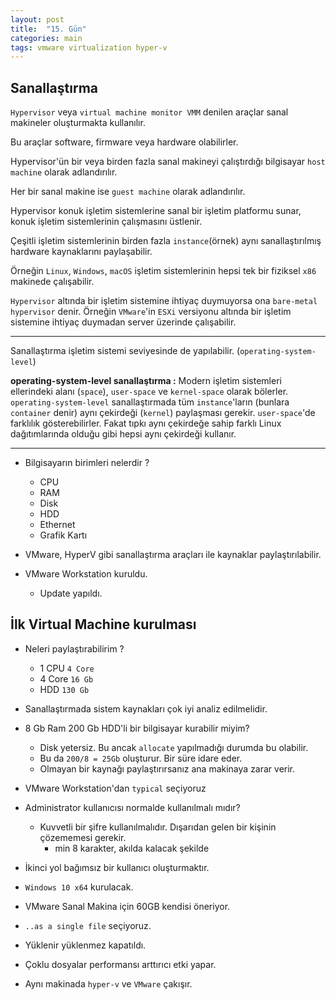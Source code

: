 ```yaml
---
layout: post
title:  "15. Gün"
categories: main
tags: vmware virtualization hyper-v
---
```



## Sanallaştırma

`Hypervisor` veya `virtual machine monitor VMM` denilen araçlar sanal makineler oluşturmakta kullanılır.

Bu araçlar software, firmware veya hardware olabilirler.

Hypervisor'ün bir veya birden fazla sanal makineyi çalıştırdığı bilgisayar `host machine` olarak adlandırılır.

Her bir sanal makine ise `guest machine` olarak adlandırılır.

Hypervisor konuk işletim sistemlerine sanal bir işletim platformu sunar, konuk işletim sistemlerinin çalışmasını üstlenir.

Çeşitli işletim sistemlerinin birden fazla `instance`(örnek) aynı sanallaştırılmış hardware kaynaklarını paylaşabilir. 

Örneğin `Linux`, `Windows`, `macOS` işletim sistemlerinin hepsi tek bir fiziksel `x86` makinede çalışabilir.

`Hypervisor` altında bir işletim sistemine ihtiyaç duymuyorsa ona `bare-metal hypervisor` denir. Örneğin `VMware`'in `ESXi` versiyonu altında bir işletim sistemine ihtiyaç duymadan server üzerinde çalışabilir.

-------------------------------------

Sanallaştırma işletim sistemi seviyesinde de yapılabilir. (`operating-system-level`)

**operating-system-level sanallaştırma :** Modern işletim sistemleri ellerindeki alanı (`space`), `user-space` ve `kernel-space` olarak bölerler. `operating-system-level` sanallaştırmada tüm `instance`'ların (bunlara `container` denir) aynı çekirdeği (`kernel`) paylaşması gerekir. `user-space`'de farklılık gösterebilirler. Fakat tıpkı aynı çekirdeğe sahip farklı Linux dağıtımlarında olduğu gibi hepsi aynı çekirdeği kullanır.

----------------------------------------


* Bilgisayarın birimleri nelerdir ?
  * CPU
  * RAM
  * Disk
  * HDD
  * Ethernet
  * Grafik Kartı

* VMware, HyperV gibi sanallaştırma araçları ile kaynaklar paylaştırılabilir. 


* VMware Workstation kuruldu.
  * Update yapıldı.

## İlk Virtual Machine kurulması

* Neleri paylaştırabilirim ?
  * 1 CPU `4 Core`
  * 4 Core `16 Gb`
  * HDD `130 Gb`
 
 
 * Sanallaştırmada sistem kaynakları çok iyi analiz edilmelidir.
 
 * 8 Gb Ram 200 Gb HDD'li bir bilgisayar kurabilir miyim?
    * Disk yetersiz. Bu ancak `allocate` yapılmadığı durumda bu olabilir. 
    * Bu da `200/8 = 25Gb` oluşturur. Bir süre idare eder.
    * Olmayan bir kaynağı paylaştırırsanız ana makinaya zarar verir.
    
 
* VMware Workstation'dan `typical` seçiyoruz
 
* Administrator kullanıcısı normalde kullanılmalı mıdır?
  * Kuvvetli bir şifre kullanılmalıdır. Dışarıdan gelen bir kişinin çözememesi gerekir.
    * min 8 karakter, akılda kalacak şekilde
* İkinci yol bağımsız bir kullanıcı oluşturmaktır.


* `Windows 10 x64` kurulacak.
* VMware Sanal Makina için 60GB kendisi öneriyor.
* `..as a single file` seçiyoruz.
* Yüklenir yüklenmez kapatıldı.
* Çoklu dosyalar performansı arttırıcı etki yapar.

* Aynı makinada `hyper-v` ve `VMware` çakışır.

